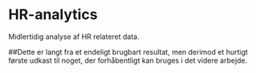 # HR-analytics
 Midlertidig analyse af HR relateret data.


##Dette er langt fra et endeligt brugbart resultat, men derimod et hurtigt første udkast til noget, der forhåbentligt kan bruges i det videre arbejde. 
